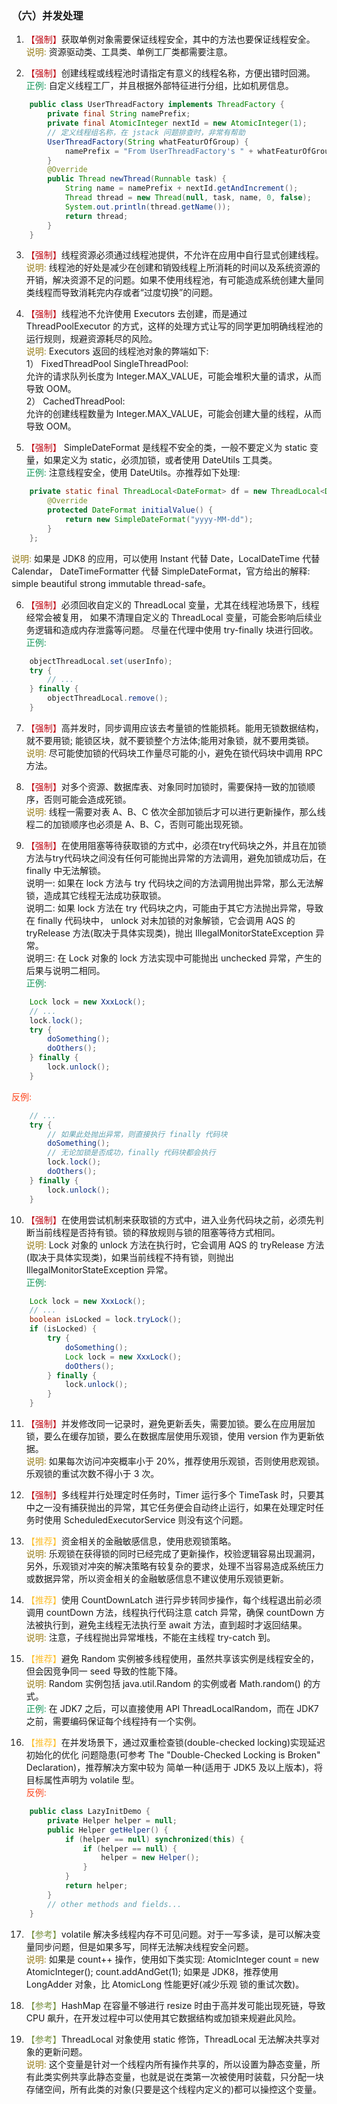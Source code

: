 ### （六）并发处理
1. <font color="#BE0712">【强制】</font>获取单例对象需要保证线程安全，其中的方法也要保证线程安全。    
<font color="#967b18">说明:</font> 资源驱动类、工具类、单例工厂类都需要注意。

2. <font color="#BE0712">【强制】</font>创建线程或线程池时请指定有意义的线程名称，方便出错时回溯。   
<font color="#15975A">正例:</font> 自定义线程工厂，并且根据外部特征进行分组，比如机房信息。
``` java
    public class UserThreadFactory implements ThreadFactory { 
        private final String namePrefix;
        private final AtomicInteger nextId = new AtomicInteger(1);
        // 定义线程组名称，在 jstack 问题排查时，非常有帮助 
        UserThreadFactory(String whatFeaturOfGroup) {
            namePrefix = "From UserThreadFactory's " + whatFeaturOfGroup + "-Worker-"; 
        }
        @Override
        public Thread newThread(Runnable task) {
            String name = namePrefix + nextId.getAndIncrement(); 
            Thread thread = new Thread(null, task, name, 0, false);  
            System.out.println(thread.getName());
            return thread;
        }
    }
```

3. <font color="#BE0712">【强制】</font>线程资源必须通过线程池提供，不允许在应用中自行显式创建线程。    
<font color="#967b18">说明:</font> 线程池的好处是减少在创建和销毁线程上所消耗的时间以及系统资源的开销，解决资源不足的问题。如果不使用线程池，有可能造成系统创建大量同类线程而导致消耗完内存或者“过度切换”的问题。

4. <font color="#BE0712">【强制】</font>线程池不允许使用 Executors 去创建，而是通过 ThreadPoolExecutor 的方式，这样的处理方式让写的同学更加明确线程池的运行规则，规避资源耗尽的风险。   
<font color="#967b18">说明:</font> Executors 返回的线程池对象的弊端如下:  
1） FixedThreadPool   SingleThreadPool:   
允许的请求队列长度为 Integer.MAX_VALUE，可能会堆积大量的请求，从而导致 OOM。  
2） CachedThreadPool:  
允许的创建线程数量为 Integer.MAX_VALUE，可能会创建大量的线程，从而导致 OOM。  

5. <font color="#BE0712">【强制】</font> SimpleDateFormat 是线程不安全的类，一般不要定义为 static 变量，如果定义为 static，必须加锁，或者使用 DateUtils 工具类。  
<font color="#15975A">正例:</font> 注意线程安全，使用 DateUtils。亦推荐如下处理:
``` java
    private static final ThreadLocal<DateFormat> df = new ThreadLocal<DateFormat>() { 
        @Override
        protected DateFormat initialValue() {
            return new SimpleDateFormat("yyyy-MM-dd");
        } 
    };
```
<font color="#967b18">说明:</font> 如果是 JDK8 的应用，可以使用 Instant 代替 Date，LocalDateTime 代替 Calendar， DateTimeFormatter 代替 SimpleDateFormat，官方给出的解释: simple beautiful strong immutable thread-safe。

6. <font color="#BE0712">【强制】</font>必须回收自定义的 ThreadLocal 变量，尤其在线程池场景下，线程经常会被复用， 如果不清理自定义的 ThreadLocal 变量，可能会影响后续业务逻辑和造成内存泄露等问题。 尽量在代理中使用 try-finally 块进行回收。  
<font color="#15975A">正例:</font>
``` java
    objectThreadLocal.set(userInfo); 
    try {
        // ...
    } finally { 
        objectThreadLocal.remove();
    }
```

7. <font color="#BE0712">【强制】</font>高并发时，同步调用应该去考量锁的性能损耗。能用无锁数据结构，就不要用锁; 能锁区块，就不要锁整个方法体;能用对象锁，就不要用类锁。   
<font color="#967b18">说明:</font> 尽可能使加锁的代码块工作量尽可能的小，避免在锁代码块中调用 RPC 方法。

8. <font color="#BE0712">【强制】</font>对多个资源、数据库表、对象同时加锁时，需要保持一致的加锁顺序，否则可能会造成死锁。  
<font color="#967b18">说明:</font> 线程一需要对表 A、B、C 依次全部加锁后才可以进行更新操作，那么线程二的加锁顺序也必须是 A、B、C，否则可能出现死锁。

9. <font color="#BE0712">【强制】</font>在使用阻塞等待获取锁的方式中，必须在try代码块之外，并且在加锁方法与try代码块之间没有任何可能抛出异常的方法调用，避免加锁成功后，在 finally 中无法解锁。   
说明一: 如果在 lock 方法与 try 代码块之间的方法调用抛出异常，那么无法解锁，造成其它线程无法成功获取锁。  
说明二: 如果 lock 方法在 try 代码块之内，可能由于其它方法抛出异常，导致在 finally 代码块中， unlock 对未加锁的对象解锁，它会调用 AQS 的 tryRelease 方法(取决于具体实现类)，抛出 IllegalMonitorStateException 异常。  
说明三: 在 Lock 对象的 lock 方法实现中可能抛出 unchecked 异常，产生的后果与说明二相同。   
<font color="#15975A">正例:</font>
``` java
    Lock lock = new XxxLock();
    // ...
    lock.lock(); 
    try {
        doSomething();
        doOthers(); 
    } finally {
        lock.unlock(); 
    }
```
<font color="#fc471e">反例:</font>
``` java
    // ...
    try {
        // 如果此处抛出异常，则直接执行 finally 代码块
        doSomething();
        // 无论加锁是否成功，finally 代码块都会执行
        lock.lock();
        doOthers(); 
    } finally {
        lock.unlock(); 
    }
```
10. <font color="#BE0712">【强制】</font>在使用尝试机制来获取锁的方式中，进入业务代码块之前，必须先判断当前线程是否持有锁。锁的释放规则与锁的阻塞等待方式相同。  
<font color="#967b18">说明:</font> Lock 对象的 unlock 方法在执行时，它会调用 AQS 的 tryRelease 方法(取决于具体实现类)，如果当前线程不持有锁，则抛出 IllegalMonitorStateException 异常。  
<font color="#15975A">正例:</font>
``` java
    Lock lock = new XxxLock();
    // ...
    boolean isLocked = lock.tryLock(); 
    if (isLocked) {
        try { 
            doSomething();
            Lock lock = new XxxLock();
            doOthers(); 
        } finally {
            lock.unlock(); 
        }
    }
```

11. <font color="#BE0712">【强制】</font>并发修改同一记录时，避免更新丢失，需要加锁。要么在应用层加锁，要么在缓存加锁，要么在数据库层使用乐观锁，使用 version 作为更新依据。   
<font color="#967b18">说明:</font> 如果每次访问冲突概率小于 20%，推荐使用乐观锁，否则使用悲观锁。乐观锁的重试次数不得小于 3 次。

12. <font color="#BE0712">【强制】</font>多线程并行处理定时任务时，Timer 运行多个 TimeTask 时，只要其中之一没有捕获抛出的异常，其它任务便会自动终止运行，如果在处理定时任务时使用 ScheduledExecutorService 则没有这个问题。
    
13. <font color="#fdbf2d">【推荐】</font>资金相关的金融敏感信息，使用悲观锁策略。   
<font color="#967b18">说明:</font> 乐观锁在获得锁的同时已经完成了更新操作，校验逻辑容易出现漏洞，另外，乐观锁对冲突的解决策略有较复杂的要求，处理不当容易造成系统压力或数据异常，所以资金相关的金融敏感信息不建议使用乐观锁更新。

14. <font color="#fdbf2d">【推荐】</font>使用 CountDownLatch 进行异步转同步操作，每个线程退出前必须调用 countDown 方法，线程执行代码注意 catch 异常，确保 countDown 方法被执行到，避免主线程无法执行至 await 方法，直到超时才返回结果。  
<font color="#967b18">说明:</font> 注意，子线程抛出异常堆栈，不能在主线程 try-catch 到。

15. <font color="#fdbf2d">【推荐】</font>避免 Random 实例被多线程使用，虽然共享该实例是线程安全的，但会因竞争同一 seed 导致的性能下降。  
<font color="#967b18">说明:</font> Random 实例包括 java.util.Random 的实例或者 Math.random() 的方式。  
<font color="#15975A">正例:</font> 在 JDK7 之后，可以直接使用 API ThreadLocalRandom，而在 JDK7 之前，需要编码保证每个线程持有一个实例。

16. <font color="#fdbf2d">【推荐】</font>在并发场景下，通过双重检查锁(double-checked locking)实现延迟初始化的优化 问题隐患(可参考 The "Double-Checked Locking is Broken" Declaration)，推荐解决方案中较为 简单一种(适用于 JDK5 及以上版本)，将目标属性声明为 volatile 型。  
<font color="#fc471e">反例:</font>
``` java
    public class LazyInitDemo { 
        private Helper helper = null; 
        public Helper getHelper() {
            if (helper == null) synchronized(this) { 
                if (helper == null) {
                    helper = new Helper(); 
                }
            }
            return helper; 
        }
        // other methods and fields...
    }
```

17. <font color="#779141">【参考】</font>volatile 解决多线程内存不可见问题。对于一写多读，是可以解决变量同步问题，但是如果多写，同样无法解决线程安全问题。    
<font color="#967b18">说明:</font> 如果是 count++ 操作，使用如下类实现: AtomicInteger count = new AtomicInteger(); count.addAndGet(1); 如果是 JDK8，推荐使用 LongAdder 对象，比 AtomicLong 性能更好(减少乐观 锁的重试次数)。

18. <font color="#779141">【参考】</font>HashMap 在容量不够进行 resize 时由于高并发可能出现死链，导致 CPU 飙升，在开发过程中可以使用其它数据结构或加锁来规避此风险。

19. <font color="#779141">【参考】</font>ThreadLocal 对象使用 static 修饰，ThreadLocal 无法解决共享对象的更新问题。   
<font color="#967b18">说明:</font> 这个变量是针对一个线程内所有操作共享的，所以设置为静态变量，所有此类实例共享此静态变量，也就是说在类第一次被使用时装载，只分配一块存储空间，所有此类的对象(只要是这个线程内定义的)都可以操控这个变量。